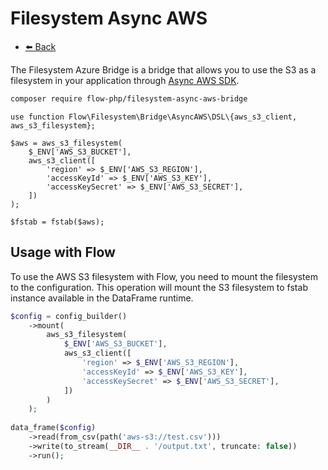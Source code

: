 # Filesystem Async AWS

- [⬅️️ Back](../../introduction.md)

The Filesystem Azure Bridge is a bridge that allows you to use the S3 as a filesystem in your application 
through [Async AWS SDK](https://github.com/async-aws/s3).

```bash
composer require flow-php/filesystem-async-aws-bridge
```

```code
use function Flow\Filesystem\Bridge\AsyncAWS\DSL\{aws_s3_client, aws_s3_filesystem};

$aws = aws_s3_filesystem(
    $_ENV['AWS_S3_BUCKET'],
    aws_s3_client([
        'region' => $_ENV['AWS_S3_REGION'],
        'accessKeyId' => $_ENV['AWS_S3_KEY'],
        'accessKeySecret' => $_ENV['AWS_S3_SECRET'],
    ])
);

$fstab = fstab($aws);
```

## Usage with Flow

To use the AWS S3 filesystem with Flow, you need to mount the filesystem to the configuration.
This operation will mount the S3 filesystem to fstab instance available in the DataFrame runtime.

```php
$config = config_builder()
    ->mount(
        aws_s3_filesystem(
            $_ENV['AWS_S3_BUCKET'],
            aws_s3_client([
                'region' => $_ENV['AWS_S3_REGION'],
                'accessKeyId' => $_ENV['AWS_S3_KEY'],
                'accessKeySecret' => $_ENV['AWS_S3_SECRET'],
            ])
        )
    );
    
data_frame($config)
    ->read(from_csv(path('aws-s3://test.csv')))
    ->write(to_stream(__DIR__ . '/output.txt', truncate: false))
    ->run();    
```